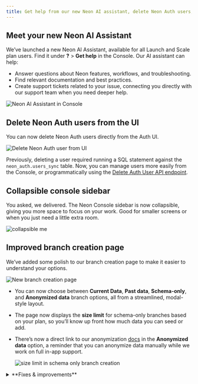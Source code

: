 ```yaml
---
title: Get help from our new Neon AI assistant, delete Neon Auth users, UI improvments, and more
---
```


## Meet your new Neon AI Assistant

We’ve launched a new Neon AI Assistant, available for all Launch and Scale plan users. Find it under **?** > **Get help** in the Console. Our AI assistant can help:

- Answer questions about Neon features, workflows, and troubleshooting.
- Find relevant documentation and best practices.
- Create support tickets related to your issue, connecting you directly with our support team when you need deeper help.

![Neon AI Assistant in Console](/docs/relnotes/neon_ai_assistant.png)

## Delete Neon Auth users from the UI

You can now delete Neon Auth users directly from the Auth UI.

![Delete Neon Auth user from UI](/docs/relnotes/delete_user.png)

Previously, deleting a user required running a SQL statement against the `neon_auth.users_sync` table. Now, you can manage users more easily from the Console, or programmatically using the [Delete Auth User API endpoint](https://api-docs.neon.tech/reference/deleteneonauthuser).

## Collapsible console sidebar

You asked, we delivered. The Neon Console sidebar is now collapsible, giving you more space to focus on your work. Good for smaller screens or when you just need a little extra room.

![collapsible me](/docs/relnotes/collapse_menu.png)

## Improved branch creation page

We’ve added some polish to our branch creation page to make it easier to understand your options.

![New branch creation page](/docs/relnotes/create_branch_new.png)

- You can now choose between **Current Data**, **Past data**, **Schema-only**, and **Anonymized data** branch options, all from a streamlined, modal-style layout.
- The page now displays the **size limit** for schema-only branches based on your plan, so you’ll know up front how much data you can seed or add.
- There’s now a direct link to our anonymization [docs](/docs/workflows/data-anonymization) in the **Anonymized data** option, a reminder that you can anonymize data manually while we work on full in-app support.

   ![size limit in schema only branch creation](/docs/relnotes/schema_branch_limit.png)

<details>

<summary>**Fixes & improvements**</summary>

- **Neon Console**
  - When adding an OpenTelemetry (OTel) integration, credential validation is now non-blocking. If we detect an issue, you’ll see a warning, but you can still continue if you choose to. Useful for connecting to a provider we can't fully validate yet.

- **Drizzle Studio update**
  - Drizzle Studio, which powers the **Tables** page in the Neon Console, has been updated to version 1.1.4. For details about the latest updates, see the [Neon Drizzle Studio Integration Changelog](https://github.com/neondatabase/neon-drizzle-studio-changelog/blob/main/CHANGELOG.md).

</details>
